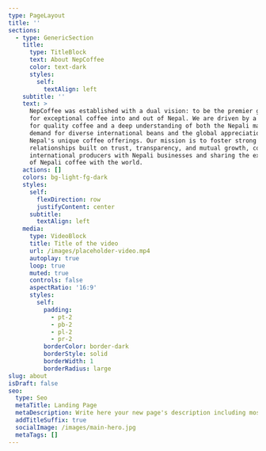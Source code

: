 ```yaml
---
type: PageLayout
title: ''
sections:
  - type: GenericSection
    title:
      type: TitleBlock
      text: About NepCoffee
      color: text-dark
      styles:
        self:
          textAlign: left
    subtitle: ''
    text: >
      NepCoffee was established with a dual vision: to be the premier gateway
      for exceptional coffee into and out of Nepal. We are driven by a passion
      for quality coffee and a deep understanding of both the Nepali market's
      demand for diverse international beans and the global appreciation for
      Nepal's unique coffee offerings. Our mission is to foster strong
      relationships built on trust, transparency, and mutual growth, connecting
      international producers with Nepali businesses and sharing the excellence
      of Nepali coffee with the world.
    actions: []
    colors: bg-light-fg-dark
    styles:
      self:
        flexDirection: row
        justifyContent: center
      subtitle:
        textAlign: left
    media:
      type: VideoBlock
      title: Title of the video
      url: /images/placeholder-video.mp4
      autoplay: true
      loop: true
      muted: true
      controls: false
      aspectRatio: '16:9'
      styles:
        self:
          padding:
            - pt-2
            - pb-2
            - pl-2
            - pr-2
          borderColor: border-dark
          borderStyle: solid
          borderWidth: 1
          borderRadius: large
slug: about
isDraft: false
seo:
  type: Seo
  metaTitle: Landing Page
  metaDescription: Write here your new page's description including most relevant keywords.
  addTitleSuffix: true
  socialImage: /images/main-hero.jpg
  metaTags: []
---
```

